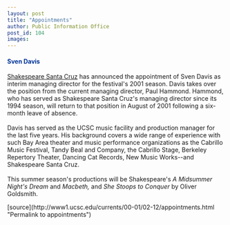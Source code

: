 ```yaml
---
layout: post
title: "Appointments"
author: Public Information Office
post_id: 104
images:
---
```


<h4>
  <font color="#003399">Sven Davis</font>
</h4>
<p>
  <a href="http://shakespearesantacruz.org">Shakespeare Santa Cruz</a> has announced the appointment of Sven Davis as interim managing director for the festival's 2001 season. Davis takes over the position from the current managing director, Paul Hammond. Hammond, who has served as Shakespeare Santa Cruz's managing director since its 1994 season, will return to that position in August of 2001 following a six-month leave of absence.<br>
  <br>
  Davis has served as the UCSC music facility and production manager for the last five years. His background covers a wide range of experience with such Bay Area theater and music performance organizations as the Cabrillo Music Festival, Tandy Beal and Company, the Cabrillo Stage, Berkeley Repertory Theater, Dancing Cat Records, New Music Works--and Shakespeare Santa Cruz.<br>
  <br>
  This summer season's productions will be Shakespeare's <i>A Midsummer Night's Dream</i> and <i>Macbeth,</i> and <i>She Stoops to Conquer</i> by Oliver Goldsmith.<br>
  </p>
[source](http://www1.ucsc.edu/currents/00-01/02-12/appointments.html "Permalink to appointments")
